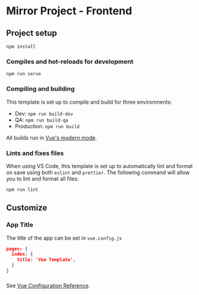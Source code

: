 # Mirror Project - Frontend

## Project setup

```
npm install
```

### Compiles and hot-reloads for development

```
npm run serve
```

### Compiling and building

This template is set up to compile and build for three environments:

- Dev: `npm run build-dev`
- QA: `npm run build-qa`
- Production: `npm run build`

All builds run in [Vue's modern mode](https://cli.vuejs.org/guide/browser-compatibility.html#modern-mode).

### Lints and fixes files

When using VS Code, this template is set up to automatically lint and format on save using both `eslint` and `prettier`. The following command will allow you to lint and format all files:

```
npm run lint
```

## Customize

### App Title

The title of the app can be set in `vue.config.js`

```json
pages: {
  index: {
    title: 'Vue Template',
  }
}
```

###

See [Vue Configuration Reference](https://cli.vuejs.org/config/).
